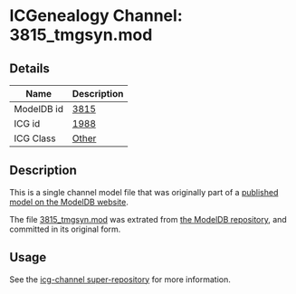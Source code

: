 # ICGenealogy Channel: 3815\_tmgsyn.mod

## Details

Name | Description
---- | -----------
ModelDB id | [3815](http://senselab.med.yale.edu/ModelDB/ShowModel.cshtml?model=3815)
ICG id | [1988](http://icg.neurotheory.ox.ac.uk/channels/other/1988)
ICG Class | [Other](http://icg.neurotheory.ox.ac.uk/channels/other)

## Description

This is a single channel model file that was originally part of a [published model on the ModelDB website](http://senselab.med.yale.edu/mModelDB/ShowModel.cshtml?model=3815).

The file [3815\_tmgsyn.mod](3815_tmgsyn.mod) was extrated from [the ModelDB repository](http://senselab.med.yale.edu/ModelDB/ShowModel.cshtml?model=3815), and committed in its original form.

## Usage

See the [icg-channel super-repository](https://github.com/icgenealogy/icg-channels) for more information.